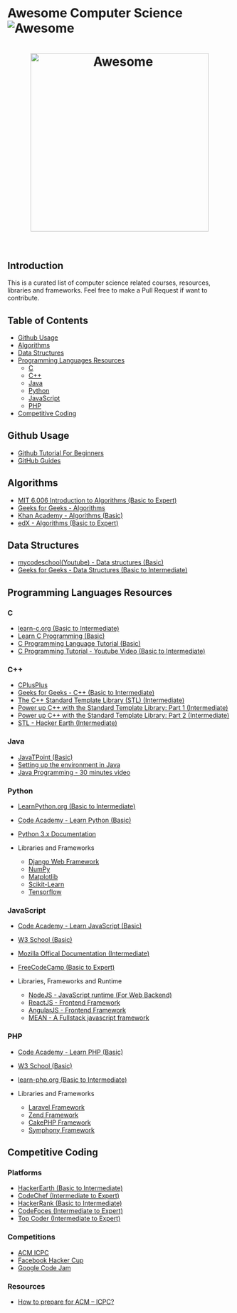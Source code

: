 # Awesome Computer Science ![Awesome](https://cdn.rawgit.com/sindresorhus/awesome/d7305f38d29fed78fa85652e3a63e154dd8e8829/media/badge.svg)

<h1 align="center">
	<img width="400" src="https://cdn.rawgit.com/sindresorhus/awesome/master/media/logo.svg" alt="Awesome">
	<br>
	<br>
</h1>

## Introduction

This is a curated list of computer science related courses, resources, libraries and frameworks.
Feel free to make a Pull Request if want to contribute.

## Table of Contents

- [Github Usage](#github-usage)
- [Algorithms](#algorithms)
- [Data Structures](#data-structures)
- [Programming Languages Resources](#programming-languages-resources)
	- [C](#c)
	- [C++](#c++)
	- [Java](#java)
	- [Python](#python)
	- [JavaScript](#javascript)
	- [PHP](#php)
- [Competitive Coding](#competitive-coding)

## Github Usage

- [Github Tutorial For Beginners](https://www.youtube.com/watch?v=0fKg7e37bQE)
- [GitHub Guides](https://guides.github.com/)


## Algorithms

- [MIT 6.006 Introduction to Algorithms (Basic to Expert)](https://www.youtube.com/playlist?list=PLUl4u3cNGP61Oq3tWYp6V_F-5jb5L2iHb)
- [Geeks for Geeks - Algorithms](http://www.geeksforgeeks.org/fundamentals-of-algorithms/)
- [Khan Academy - Algorithms (Basic)](https://www.khanacademy.org/computing/computer-science/algorithms)
- [edX - Algorithms (Basic to Expert)](https://www.edx.org/course/algorithms-iitbombayx-cs213-3x-0)

## Data Structures

- [mycodeschool(Youtube) - Data structures (Basic)](https://www.youtube.com/playlist?list=PL2_aWCzGMAwI3W_JlcBbtYTwiQSsOTa6P)
- [Geeks for Geeks - Data Structures (Basic to Intermediate)](http://www.geeksforgeeks.org/data-structures/)

## Programming Languages Resources

### C

- [learn-c.org (Basic to Intermediate)](http://www.learn-c.org/)
- [Learn C Programming (Basic)](https://www.programiz.com/c-programming)
- [C Programming Language Tutorial (Basic)](https://www.javatpoint.com/c-programming-language-tutorial)
- [C Programming Tutorial - Youtube Video (Basic to Intermediate)](https://www.youtube.com/watch?v=-CpG3oATGIs)
### C++

- [CPlusPlus](http://www.cplusplus.com/)
- [Geeks for Geeks - C++ (Basic to Intermediate)](http://www.geeksforgeeks.org/c-plus-plus/)
- [The C++ Standard Template Library (STL) (Intermediate)](http://www.geeksforgeeks.org/the-c-standard-template-library-stl/)
- [Power up C++ with the Standard Template Library: Part 1 (Intermediate)](https://www.topcoder.com/community/data-science/data-science-tutorials/power-up-c-with-the-standard-template-library-part-1/)
- [Power up C++ with the Standard Template Library: Part 2 (Intermediate)](https://www.topcoder.com/community/data-science/data-science-tutorials/power-up-c-with-the-standard-template-library-part-2/)
- [STL - Hacker Earth (Intermediate)](https://www.hackerearth.com/practice/notes/standard-template-library/)

### Java

- [JavaTPoint (Basic)](https://www.javatpoint.com/java-tutorial)
- [Setting up the environment in Java](http://www.geeksforgeeks.org/setting-environment-java/)
- [Java Programming - 30 minutes video](https://www.youtube.com/watch?v=WPvGqX-TXP0)

### Python

- [LearnPython.org (Basic to Intermediate)](https://www.learnpython.org/)
- [Code Academy - Learn Python (Basic)](https://www.codecademy.com/learn/learn-python)
- [Python 3.x Documentation](https://docs.python.org/3/)

- Libraries and Frameworks
	- [Django Web Framework](https://www.djangoproject.com/)
	- [NumPy](http://www.numpy.org/)
	- [Matplotlib](https://matplotlib.org/)
	- [Scikit-Learn](http://scikit-learn.org/)
	- [Tensorflow](https://www.tensorflow.org/)

### JavaScript

- [Code Academy - Learn JavaScript (Basic)](https://www.codecademy.com/learn/learn-javascript)
- [W3 School (Basic)](https://www.w3schools.com/js/)
- [Mozilla Offical Documentation (Intermediate)](https://developer.mozilla.org/en-US/docs/Learn/JavaScript)
- [FreeCodeCamp (Basic to Expert)](https://www.freecodecamp.org/)

- Libraries, Frameworks and Runtime
	- [NodeJS - JavaScript runtime (For Web Backend)](https://nodejs.org/en/)
	- [ReactJS - Frontend Framework](https://reactjs.org/)
	- [AngularJS - Frontend Framework](https://angularjs.org/)
	- [MEAN - A Fullstack javascript framework](http://mean.io/)

### PHP

- [Code Academy - Learn PHP (Basic)](https://www.codecademy.com/en/tracks/php)
- [W3 School (Basic)](https://www.w3schools.com/php/)
- [learn-php.org (Basic to Intermediate)](http://www.learn-php.org/)

- Libraries and Frameworks
	- [Laravel Framework](https://laravel.com/)
	- [Zend Framework](https://framework.zend.com/)
	- [CakePHP Framework](https://cakephp.org/)
	- [Symphony Framework](https://symfony.com/)

## Competitive Coding

### Platforms
- [HackerEarth (Basic to Intermediate)](https://www.hackerearth.com/)
- [CodeChef (Intermediate to Expert)](https://www.codechef.com/)
- [HackerRank (Basic to Intermediate)](https://www.hackerrank.com/)
- [CodeFoces (Intermediate to Expert)](http://codeforces.com/)
- [Top Coder (Intermediate to Expert)](https://www.topcoder.com/)

### Competitions
- [ACM ICPC](https://icpc.baylor.edu/)
- [Facebook Hacker Cup](https://www.facebook.com/hackercup/)
- [Google Code Jam](https://code.google.com/codejam/)

### Resources
- [How to prepare for ACM – ICPC?](http://www.geeksforgeeks.org/how-to-prepare-for-acm-icpc/)